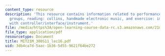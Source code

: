 ```yaml
---
content_type: resource
description: 'This resource contains information related to performance frameworks
  groups, reading: collins, handmade electronic music, and exercise: improvisation
  with controller/interface/instrument.'
file: /media/https%3A/open-learning-course-data-rc.s3.amazonaws.com/21m-380-music-and-technology-live-electronics-performance-practices-spring-2011/3db4ca7d5aac1b365d559621f64be272_MIT21M_380S11_lec16.pdf
file_type: application/pdf
resourcetype: Document
title: MIT21M_380S11_lec16.pdf
uid: 3db4ca7d-5aac-1b36-5d55-9621f64be272
---
```

